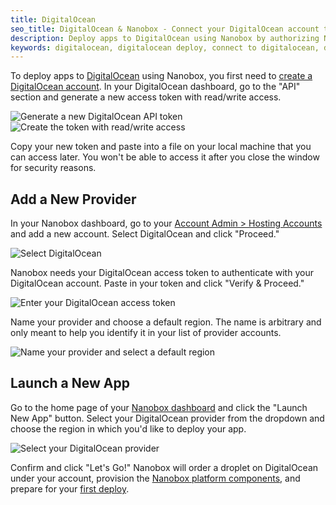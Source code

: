 ```yaml
---
title: DigitalOcean
seo_title: DigitalOcean & Nanobox - Connect your DigitalOcean account to Nanobox
description: Deploy apps to DigitalOcean using Nanobox by authorizing Nanobox to order and provision servers on your behalf. This doc walks through the authorization process.
keywords: digitalocean, digitalocean deploy, connect to digitalocean, digitalocean auth, connect to cloud provider
---
```


To deploy apps to [DigitalOcean](https://www.digitalocean.com/) using Nanobox, you first need to [create a DigitalOcean account](https://cloud.digitalocean.com/registrations/new). In your DigitalOcean dashboard, go to the "API" section and generate a new access token with read/write access.

![Generate a new DigitalOcean API token](/assets/images/digitalocean-generate-new-key.png)
![Create the token with read/write access](/assets/images/digitalocean-access-token.png)

Copy your new token and paste into a file on your local machine that you can access later. You won't be able to access it after you close the window for security reasons.

## Add a New Provider
In your Nanobox dashboard, go to your [Account Admin > Hosting Accounts](https://dashboard.nanobox.io/provider_accounts) and add a new account. Select DigitalOcean and click "Proceed."

![Select DigitalOcean](/assets/images/new-provider-digitalocean.png)

Nanobox needs your DigitalOcean access token to authenticate with your DigitalOcean account. Paste in your token and click "Verify & Proceed."

![Enter your DigitalOcean access token](/assets/images/new-provider-digitalocean-auth.png)

Name your provider and choose a default region. The name is arbitrary and only meant to help you identify it in your list of provider accounts.

![Name your provider and select a default region](/assets/images/new-provider-digitalocean-name.png)

## Launch a New App
Go to the home page of your [Nanobox dashboard](https://dashboard.nanobox.io) and click the "Launch New App" button. Select your DigitalOcean provider from the dropdown and choose the region in which you'd like to deploy your app.

![Select your DigitalOcean provider](/assets/images/new-app-digitalocean.png)

Confirm and click "Let's Go!" Nanobox will order a droplet on DigitalOcean under your account, provision the [Nanobox platform components](/live-app-management/platform-components/), and prepare for your [first deploy](/workflow/deploy-code/).
